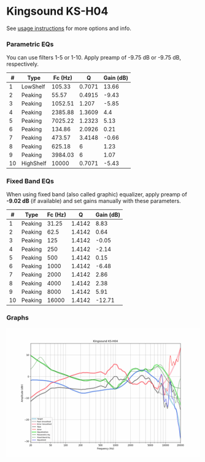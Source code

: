 # Kingsound KS-H04
See [usage instructions](https://github.com/jaakkopasanen/AutoEq#usage) for more options and info.

### Parametric EQs
You can use filters 1-5 or 1-10. Apply preamp of -9.75 dB or -9.75 dB, respectively.

|   # | Type      |   Fc (Hz) |      Q |   Gain (dB) |
|-----|-----------|-----------|--------|-------------|
|   1 | LowShelf  |    105.33 | 0.7071 |       13.66 |
|   2 | Peaking   |     55.57 | 0.4915 |       -9.43 |
|   3 | Peaking   |   1052.51 | 1.207  |       -5.85 |
|   4 | Peaking   |   2385.88 | 1.3609 |        4.4  |
|   5 | Peaking   |   7025.22 | 1.2323 |        5.13 |
|   6 | Peaking   |    134.86 | 2.0926 |        0.21 |
|   7 | Peaking   |    473.57 | 3.4148 |       -0.66 |
|   8 | Peaking   |    625.18 | 6      |        1.23 |
|   9 | Peaking   |   3984.03 | 6      |        1.07 |
|  10 | HighShelf |  10000    | 0.7071 |       -5.43 |

### Fixed Band EQs
When using fixed band (also called graphic) equalizer, apply preamp of **-9.02 dB** (if available) and set gains manually with these parameters.

|   # | Type    |   Fc (Hz) |      Q |   Gain (dB) |
|-----|---------|-----------|--------|-------------|
|   1 | Peaking |     31.25 | 1.4142 |        8.83 |
|   2 | Peaking |     62.5  | 1.4142 |        0.64 |
|   3 | Peaking |    125    | 1.4142 |       -0.05 |
|   4 | Peaking |    250    | 1.4142 |       -2.14 |
|   5 | Peaking |    500    | 1.4142 |        0.15 |
|   6 | Peaking |   1000    | 1.4142 |       -6.48 |
|   7 | Peaking |   2000    | 1.4142 |        2.86 |
|   8 | Peaking |   4000    | 1.4142 |        2.38 |
|   9 | Peaking |   8000    | 1.4142 |        5.91 |
|  10 | Peaking |  16000    | 1.4142 |      -12.71 |

### Graphs
![](./Kingsound%20KS-H04.png)
